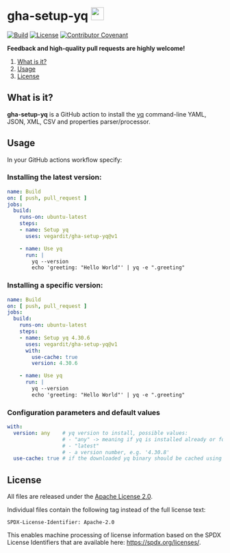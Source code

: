 # gha-setup-yq <a href="https://github.com/vegardit/gha-setup-yq/" title="GitHub Repo"><img height="30" src="https://raw.githubusercontent.com/simple-icons/simple-icons/develop/icons/github.svg?sanitize=true"></a>

[![Build](https://github.com/vegardit/gha-setup-yq/actions/workflows/build.yml/badge.svg)](https://github.com/vegardit/gha-setup-yq/actions/workflows/build.yml)
[![License](https://img.shields.io/github/license/vegardit/gha-setup-yq.svg?label=license)](#license)
[![Contributor Covenant](https://img.shields.io/badge/Contributor%20Covenant-v2.0%20adopted-ff69b4.svg)](CODE_OF_CONDUCT.md)


**Feedback and high-quality pull requests are highly welcome!**

1. [What is it?](#what-is-it)
1. [Usage](#github_action)
1. [License](#license)


## <a name="what-is-it"></a>What is it?

**gha-setup-yq** is a GitHub action to install the [yq](https://github.com/mikefarah/yq/releases/) command-line YAML, JSON, XML, CSV and properties parser/processor.


## <a name="github_action"></a>Usage

In your GitHub actions workflow specify:

### Installing the latest version:
```yaml
name: Build
on: [ push, pull_request ]
jobs:
  build:
    runs-on: ubuntu-latest
    steps:
    - name: Setup yq
      uses: vegardit/gha-setup-yq@v1

    - name: Use yq
      run: |
        yq --version
        echo 'greeting: "Hello World"' | yq -e ".greeting"
```

### Installing a specific version:

```yaml
name: Build
on: [ push, pull_request ]
jobs:
  build:
    runs-on: ubuntu-latest
    steps:
    - name: Setup yq 4.30.6
      uses: vegardit/gha-setup-yq@v1
      with:
        use-cache: true
        version: 4.30.6

    - name: Use yq
      run: |
        yq --version
        echo 'greeting: "Hello World"' | yq -e ".greeting"
```

### Configuration parameters and default values

```yaml
with:
  version: any    # yq version to install, possible values:
                  # - "any" -> meaning if yq is installed already or found in cache, then just use that version
                  # - "latest"
                  # - a version number, e.g. '4.30.8'
  use-cache: true # if the downloaded yq binary should be cached using the GHA caching service
```


## <a name="license"></a>License

All files are released under the [Apache License 2.0](LICENSE.txt).

Individual files contain the following tag instead of the full license text:
```
SPDX-License-Identifier: Apache-2.0
```

This enables machine processing of license information based on the SPDX License Identifiers that are available here: https://spdx.org/licenses/.
